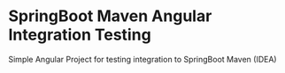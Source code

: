 # SpringBoot Maven Angular Integration Testing

Simple Angular Project for testing integration to SpringBoot Maven (IDEA)
